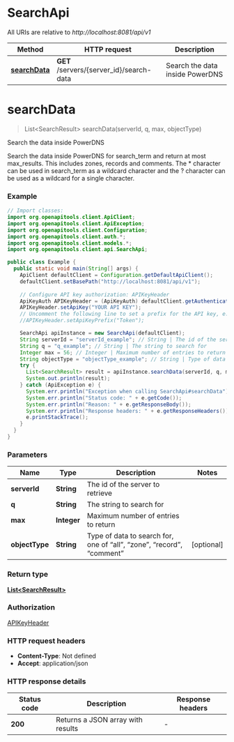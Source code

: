# SearchApi

All URIs are relative to *http://localhost:8081/api/v1*

Method | HTTP request | Description
------------- | ------------- | -------------
[**searchData**](SearchApi.md#searchData) | **GET** /servers/{server_id}/search-data | Search the data inside PowerDNS


<a name="searchData"></a>
# **searchData**
> List&lt;SearchResult&gt; searchData(serverId, q, max, objectType)

Search the data inside PowerDNS

Search the data inside PowerDNS for search_term and return at most max_results. This includes zones, records and comments. The * character can be used in search_term as a wildcard character and the ? character can be used as a wildcard for a single character.

### Example
```java
// Import classes:
import org.openapitools.client.ApiClient;
import org.openapitools.client.ApiException;
import org.openapitools.client.Configuration;
import org.openapitools.client.auth.*;
import org.openapitools.client.models.*;
import org.openapitools.client.api.SearchApi;

public class Example {
  public static void main(String[] args) {
    ApiClient defaultClient = Configuration.getDefaultApiClient();
    defaultClient.setBasePath("http://localhost:8081/api/v1");
    
    // Configure API key authorization: APIKeyHeader
    ApiKeyAuth APIKeyHeader = (ApiKeyAuth) defaultClient.getAuthentication("APIKeyHeader");
    APIKeyHeader.setApiKey("YOUR API KEY");
    // Uncomment the following line to set a prefix for the API key, e.g. "Token" (defaults to null)
    //APIKeyHeader.setApiKeyPrefix("Token");

    SearchApi apiInstance = new SearchApi(defaultClient);
    String serverId = "serverId_example"; // String | The id of the server to retrieve
    String q = "q_example"; // String | The string to search for
    Integer max = 56; // Integer | Maximum number of entries to return
    String objectType = "objectType_example"; // String | Type of data to search for, one of “all”, “zone”, “record”, “comment”
    try {
      List<SearchResult> result = apiInstance.searchData(serverId, q, max, objectType);
      System.out.println(result);
    } catch (ApiException e) {
      System.err.println("Exception when calling SearchApi#searchData");
      System.err.println("Status code: " + e.getCode());
      System.err.println("Reason: " + e.getResponseBody());
      System.err.println("Response headers: " + e.getResponseHeaders());
      e.printStackTrace();
    }
  }
}
```

### Parameters

Name | Type | Description  | Notes
------------- | ------------- | ------------- | -------------
 **serverId** | **String**| The id of the server to retrieve |
 **q** | **String**| The string to search for |
 **max** | **Integer**| Maximum number of entries to return |
 **objectType** | **String**| Type of data to search for, one of “all”, “zone”, “record”, “comment” | [optional]

### Return type

[**List&lt;SearchResult&gt;**](SearchResult.md)

### Authorization

[APIKeyHeader](../README.md#APIKeyHeader)

### HTTP request headers

 - **Content-Type**: Not defined
 - **Accept**: application/json

### HTTP response details
| Status code | Description | Response headers |
|-------------|-------------|------------------|
**200** | Returns a JSON array with results |  -  |

